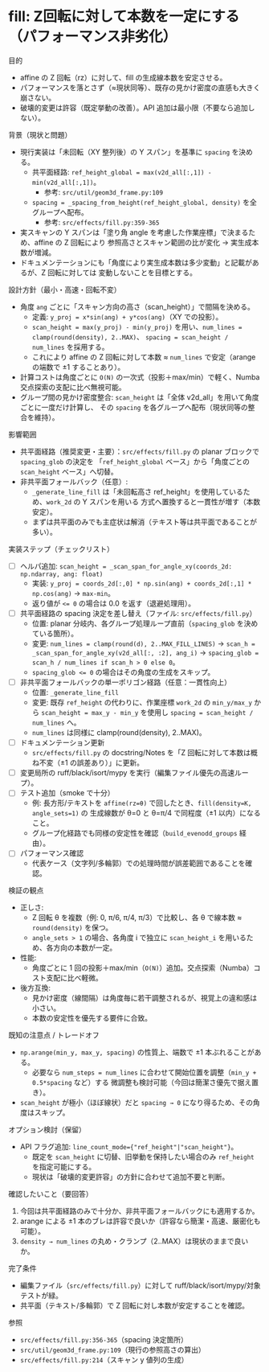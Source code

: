 # fill: Z回転に対して本数を一定にする（パフォーマンス非劣化）

目的
- affine の Z 回転（rz）に対して、fill の生成線本数を安定させる。
- パフォーマンスを落とさず（≈現状同等）、既存の見かけ密度の直感も大きく崩さない。
- 破壊的変更は許容（既定挙動の改善）。API 追加は最小限（不要なら追加しない）。

背景（現状と問題）
- 現行実装は「未回転（XY 整列後）の Y スパン」を基準に `spacing` を決める。
  - 共平面経路: `ref_height_global = max(v2d_all[:,1]) - min(v2d_all[:,1])`。
    - 参考: `src/util/geom3d_frame.py:109`
  - `spacing = _spacing_from_height(ref_height_global, density)` を全グループへ配布。
    - 参考: `src/effects/fill.py:359-365`
- 実スキャンの Y スパンは「塗り角 angle を考慮した作業座標」で決まるため、affine の Z 回転により
  参照高さとスキャン範囲の比が変化 → 実生成本数が増減。
- ドキュメンテーションにも「角度により実生成本数は多少変動」と記載があるが、Z 回転に対しては
  変動しないことを目標とする。

設計方針（最小・高速・回転不変）
- 角度 `ang` ごとに「スキャン方向の高さ（scan_height）」で間隔を決める。
  - 定義: `y_proj = x*sin(ang) + y*cos(ang)`（XY での投影）。
  - `scan_height = max(y_proj) - min(y_proj)` を用い、`num_lines = clamp(round(density), 2..MAX)`、
    `spacing = scan_height / num_lines` を採用する。
  - これにより affine の Z 回転に対して本数 ≈ `num_lines` で安定（arange の端数で ±1 することあり）。
- 計算コストは角度ごとに `O(N)` の一次式（投影＋max/min）で軽く、Numba 交点探索の支配に比べ無視可能。
- グループ間の見かけ密度整合: `scan_height` は「全体 v2d_all」を用いて角度ごとに一度だけ計算し、
  その `spacing` を各グループへ配布（現状同等の整合を維持）。

影響範囲
- 共平面経路（推奨変更・主要）：`src/effects/fill.py` の planar ブロックで `spacing_glob` の決定を
  「`ref_height_global` ベース」から「角度ごとの `scan_height` ベース」へ切替。
- 非共平面フォールバック（任意）:
  - `_generate_line_fill` は「未回転高さ ref_height」を使用しているため、`work_2d` の Y スパンを用いる
    方式へ置換すると一貫性が増す（本数安定）。
  - まずは共平面のみでも主症状は解消（テキスト等は共平面であることが多い）。

実装ステップ（チェックリスト）
- [ ] ヘルパ追加: `scan_height = _scan_span_for_angle_xy(coords_2d: np.ndarray, ang: float)`
  - 実装: `y_proj = coords_2d[:,0] * np.sin(ang) + coords_2d[:,1] * np.cos(ang)` → `max-min`。
  - 返り値が `<= 0` の場合は 0.0 を返す（退避処理用）。
- [ ] 共平面経路の spacing 決定を差し替え（ファイル: `src/effects/fill.py`）
  - 位置: planar 分岐内、各グループ処理ループ直前（`spacing_glob` を決めている箇所）。
  - 変更: `num_lines = clamp(round(d), 2..MAX_FILL_LINES)` →
    `scan_h = _scan_span_for_angle_xy(v2d_all[:, :2], ang_i)` →
    `spacing_glob = scan_h / num_lines if scan_h > 0 else 0`。
  - `spacing_glob <= 0` の場合はその角度の生成をスキップ。
- [ ] 非共平面フォールバックの単一ポリゴン経路（任意：一貫性向上）
  - 位置: `_generate_line_fill`
  - 変更: 既存 `ref_height` の代わりに、作業座標 `work_2d` の `min_y/max_y` から
    `scan_height = max_y - min_y` を使用し `spacing = scan_height / num_lines` へ。
  - `num_lines` は同様に clamp(round(density), 2..MAX)。
- [ ] ドキュメンテーション更新
  - `src/effects/fill.py` の docstring/Notes を「Z 回転に対して本数は概ね不変（±1 の誤差あり）」に更新。
- [ ] 変更局所の ruff/black/isort/mypy を実行（編集ファイル優先の高速ループ）。
- [ ] テスト追加（smoke で十分）
  - 例: 長方形/テキストを `affine(rz=θ)` で回したとき、`fill(density=K, angle_sets=1)` の
    生成線数が θ=0 と θ=π/4 で同程度（±1 以内）になること。
  - グループ化経路でも同様の安定性を確認（`build_evenodd_groups` 経由）。
- [ ] パフォーマンス確認
  - 代表ケース（文字列/多輪郭）での処理時間が誤差範囲であることを確認。

検証の観点
- 正しさ:
  - Z 回転 θ を複数（例: 0, π/6, π/4, π/3）で比較し、各 θ で線本数 ≈ `round(density)` を保つ。
  - `angle_sets > 1` の場合、各角度 i で独立に `scan_height_i` を用いるため、各方向の本数が一定。
- 性能:
  - 角度ごとに 1 回の投影＋max/min（`O(N)`）追加。交点探索（Numba）コスト支配に比べ軽微。
- 後方互換:
  - 見かけ密度（線間隔）は角度毎に若干調整されるが、視覚上の違和感は小さい。
  - 本数の安定性を優先する要件に合致。

既知の注意点 / トレードオフ
- `np.arange(min_y, max_y, spacing)` の性質上、端数で ±1 本ぶれることがある。
  - 必要なら `num_steps = num_lines` に合わせて開始位置を調整（`min_y + 0.5*spacing` など）する
    微調整も検討可能（今回は簡潔さ優先で据え置き）。
- `scan_height` が極小（ほぼ線状）だと `spacing → 0` になり得るため、その角度はスキップ。

オプション検討（保留）
- API フラグ追加: `line_count_mode={"ref_height"|"scan_height"}`。
  - 既定を `scan_height` に切替、旧挙動を保持したい場合のみ `ref_height` を指定可能にする。
  - 現状は「破壊的変更許容」の方針に合わせて追加不要と判断。

確認したいこと（要回答）
1) 今回は共平面経路のみで十分か、非共平面フォールバックにも適用するか。
2) arange による ±1 本のブレは許容で良いか（許容なら簡潔・高速、厳密化も可能）。
3) `density → num_lines` の丸め・クランプ（2..MAX）は現状のままで良いか。

完了条件
- 編集ファイル（`src/effects/fill.py`）に対して ruff/black/isort/mypy/対象テストが緑。
- 共平面（テキスト/多輪郭）で Z 回転に対し本数が安定することを確認。

参照
- `src/effects/fill.py:356-365`（spacing 決定箇所）
- `src/util/geom3d_frame.py:109`（現行の参照高さの算出）
- `src/effects/fill.py:214`（スキャン y 値列の生成）
